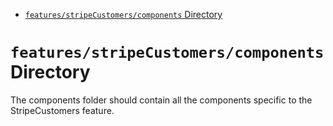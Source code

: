<!-- START doctoc generated TOC please keep comment here to allow auto update -->
<!-- DON'T EDIT THIS SECTION, INSTEAD RE-RUN doctoc TO UPDATE -->

- [`features/stripeCustomers/components` Directory](#featuresstripecustomerscomponents-directory)

<!-- END doctoc generated TOC please keep comment here to allow auto update -->

# `features/stripeCustomers/components` Directory

The components folder should contain all the components specific to the StripeCustomers feature.
